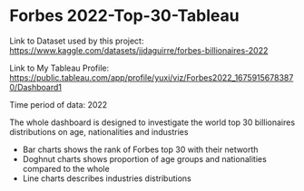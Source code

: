# Forbes 2022-Top-30-Tableau

Link to Dataset used by this project: https://www.kaggle.com/datasets/jjdaguirre/forbes-billionaires-2022

Link to My Tableau Profile: https://public.tableau.com/app/profile/yuxi/viz/Forbes2022_16759156783870/Dashboard1

Time period of data: 2022

The whole dashboard is designed to investigate the world top 30 billionaires distributions on age, nationalities and industries

- Bar charts shows the rank of Forbes top 30 with their networth
- Doghnut charts shows proportion of age groups and nationalities compared to the whole
- Line charts describes industries distributions
